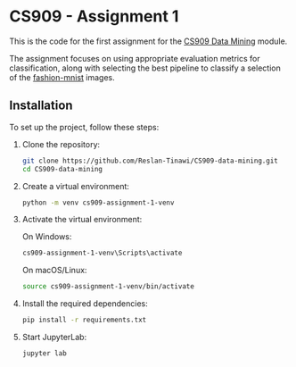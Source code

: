 # CS909 - Assignment 1

This is the code for the first assignment for the [CS909 Data Mining](https://warwick.ac.uk/fac/sci/dcs/teaching/modules/cs909/) module.

The assignment focuses on using appropriate evaluation metrics for classification, along with selecting the best pipeline to classify a selection of the [fashion-mnist](https://github.com/zalandoresearch/fashion-mnist) images.

## Installation

To set up the project, follow these steps:

1. Clone the repository:

   ```bash
   git clone https://github.com/Reslan-Tinawi/CS909-data-mining.git
   cd CS909-data-mining
   ```

2. Create a virtual environment:

   ```bash
   python -m venv cs909-assignment-1-venv
   ```

3. Activate the virtual environment:

   On Windows:

   ```bash
   cs909-assignment-1-venv\Scripts\activate
   ```

   On macOS/Linux:

   ```bash
   source cs909-assignment-1-venv/bin/activate
   ```

4. Install the required dependencies:

   ```bash
   pip install -r requirements.txt
   ```

5. Start JupyterLab:

   ```bash
   jupyter lab
   ```

